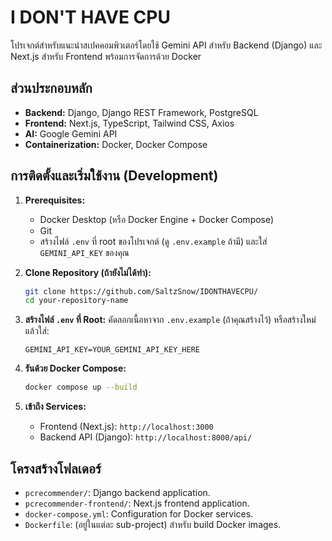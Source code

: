 # I DON'T HAVE CPU 

โปรเจกต์สำหรับแนะนำสเปคคอมพิวเตอร์โดยใช้ Gemini API สำหรับ Backend (Django) และ Next.js สำหรับ Frontend พร้อมการจัดการด้วย Docker

## ส่วนประกอบหลัก

* **Backend:** Django, Django REST Framework, PostgreSQL
* **Frontend:** Next.js, TypeScript, Tailwind CSS, Axios
* **AI:** Google Gemini API
* **Containerization:** Docker, Docker Compose

## การติดตั้งและเริ่มใช้งาน (Development)

1.  **Prerequisites:**
    * Docker Desktop (หรือ Docker Engine + Docker Compose)
    * Git
    * สร้างไฟล์ `.env` ที่ root ของโปรเจกต์ (ดู `.env.example` ถ้ามี) และใส่ `GEMINI_API_KEY` ของคุณ

2.  **Clone Repository (ถ้ายังไม่ได้ทำ):**
    ```bash
    git clone https://github.com/SaltzSnow/IDONTHAVECPU/
    cd your-repository-name
    ```

3.  **สร้างไฟล์ `.env` ที่ Root:**
    คัดลอกเนื้อหาจาก `.env.example` (ถ้าคุณสร้างไว้) หรือสร้างใหม่แล้วใส่:
    ```env
    GEMINI_API_KEY=YOUR_GEMINI_API_KEY_HERE
    ```

4.  **รันด้วย Docker Compose:**
    ```bash
    docker compose up --build
    ```

5.  **เข้าถึง Services:**
    * Frontend (Next.js): `http://localhost:3000`
    * Backend API (Django): `http://localhost:8000/api/`

## โครงสร้างโฟลเดอร์

* `pcrecommender/`: Django backend application.
* `pcrecommender-frontend/`: Next.js frontend application.
* `docker-compose.yml`: Configuration for Docker services.
* `Dockerfile`: (อยู่ในแต่ละ sub-project) สำหรับ build Docker images.

